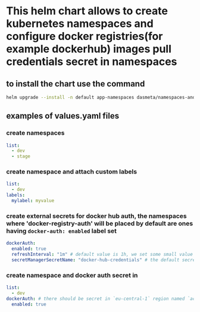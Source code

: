 # This helm chart allows to create kubernetes namespaces and configure docker registries(for example dockerhub) images pull credentials secret in namespaces

## to install the chart use the command
```sh
helm upgrade --install -n default app-namespaces dasmeta/namespaces-and-docker-auth -f path-of-values.yaml
```

## examples of values.yaml files
### create namespaces
```yaml
list:
  - dev
  - stage
```

### create namespace and attach custom labels
```yaml
list:
  - dev
labels:
  mylabel: myvalue
```

### create external secrets for docker hub auth, the namespaces where 'docker-registry-auth' will be placed by default are ones having `docker-auth: enabled` label set
```yaml
dockerAuth:
  enabled: true
  refreshInterval: "1m" # default value is 1h, we set some small value to sync the aws secret manager changes quickly, but it is worth to set back to 1h after sync to not get frequent aws secret reads, which can generate some cost
  secretManagerSecretName: "docker-hub-credentials" # the default secret is `account`, but we can store the docker auth credentials also in custom secret like this one
```

### create namespace and docker auth secret in
```yaml
list:
  - dev
dockerAuth: # there should be secret in `eu-central-1` region named `account` and DOCKER_HUB_USERNAME/DOCKER_HUB_PASSWORD should be set in that secret
  enabled: true
```